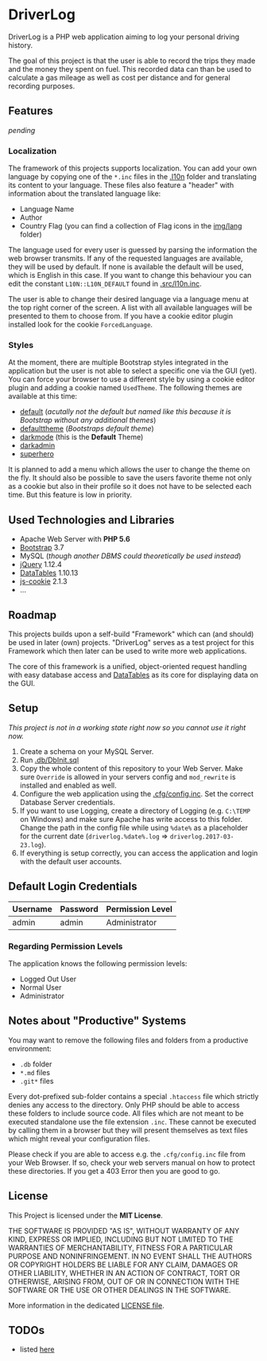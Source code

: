 # DriverLog
DriverLog is a PHP web application aiming to log your personal driving history.

The goal of this project is that the user is able to record the trips they made and the money 
they spent on fuel. This recorded data can than be used to calculate a gas mileage as well as
cost per distance and for general recording purposes.

## Features
_pending_

### Localization
The framework of this projects supports localization. You can add your own language by copying one of
the `*.inc` files in the [.l10n](.l10n) folder and translating its content to your language. These
files also feature a "header" with information about the translated language like:

- Language Name
- Author
- Country Flag (you can find a collection of Flag icons in the [img/lang](img/lang) folder)

The language used for every user is guessed by parsing the information the web browser transmits.
If any of the requested languages are available, they will be used by default. If none is available
the default will be used, which is English in this case. If you want to change this behaviour you
can edit the constant `L10N::L10N_DEFAULT` found in [.src/l10n.inc](.src/l10n.inc).

The user is able to change their desired language via a language menu at the top right corner of
the screen. A list with all available languages will be presented to them to choose from.
If you have a cookie editor plugin installed look for the cookie `ForcedLanguage`.

### Styles
At the moment, there are multiple Bootstrap styles integrated in the application but the user is
not able to select a specific one via the GUI (yet). You can force your browser to use a different
style by using a cookie editor plugin and adding a cookie named `UsedTheme`. The following themes
are available at this time:
- [default](css/bootstrap.min.css) (_acutally not the default but named like this because it is 
Bootstrap without any additional themes_)
- [defaulttheme](css/bootstrap-theme.min.css) (_Bootstraps default theme_)
- [darkmode](css/bootswatch.min.css) (this is the **Default** Theme)
- [darkadmin](css/darkadmin.min.css)
- [superhero](css/superhero.min.css)

It is planned to add a menu which allows the user to change the theme on the fly. It should also
be possible to save the users favorite theme not only as a cookie but also in their profile so
it does not have to be selected each time. But this feature is low in priority.

## Used Technologies and Libraries
- Apache Web Server with **PHP 5.6**
- [Bootstrap](http://getbootstrap.com) 3.7
- MySQL  (_though another DBMS could theoretically be used instead_)
- [jQuery](http://jquery.com) 1.12.4
- [DataTables](https://datatables.net/) 1.10.13
- [js-cookie](https://github.com/js-cookie/js-cookie) 2.1.3
- ...

## Roadmap
This projects builds upon a self-build "Framework" which can (and should) be used in later (own)
projects. "DriverLog" serves as a test project for this Framework which then later can be used to 
write more web applications.

The core of this framework is a unified, object-oriented request handling with easy database access
and [DataTables](https://datatables.net/) as its core for displaying data on the GUI.

## Setup
_This project is not in a working state right now so you cannot use it right now._
1. Create a schema on your MySQL Server.
2. Run [.db/DbInit.sql](.db/DbInit.sql)
3. Copy the whole content of this repository to your Web Server. Make sure `Override` is allowed
in your servers config and `mod_rewrite` is installed and enabled as well.
4. Configure the web application using the [.cfg/config.inc](.cfg/config.inc). Set the correct
Database Server credentials.
5. If you want to use Logging, create a directory of Logging (e.g. `C:\TEMP` on Windows) 
and make sure Apache has write access to this folder. Change the path
in the config file while using `%date%` as a placeholder for the current date 
(`driverlog.%date%.log` => `driverlog.2017-03-23.log`).
6. If everything is setup correctly, you can access the application and login with the default 
user accounts.

## Default Login Credentials
| Username | Password | Permission Level   |
| -------- | -------- | ------------------ |
| admin    | admin    | Administrator      |

### Regarding Permission Levels
The application knows the following permission levels:
- Logged Out User
- Normal User
- Administrator

## Notes about "Productive" Systems
You may want to remove the following files and folders from a productive environment:
- `.db` folder
- `*.md` files
- `.git*` files

Every dot-prefixed sub-folder contains a special `.htaccess` file which strictly denies 
any access to the directory. Only PHP should be able to access these folders to include source code.
All files which are not meant to be executed standalone use the file extension `.inc`. These cannot
be executed by calling them in a browser but they will present themselves as text files which might
reveal your configuration files. 

Please check if you are able to access e.g. the `.cfg/config.inc` file from your Web Browser. 
If so, check your web servers manual on how to protect these directories. If you get a 403 Error then
you are good to go.

## License
This Project is licensed under the **MIT License**.

THE SOFTWARE IS PROVIDED "AS IS", WITHOUT WARRANTY OF ANY KIND, EXPRESS OR
IMPLIED, INCLUDING BUT NOT LIMITED TO THE WARRANTIES OF MERCHANTABILITY,
FITNESS FOR A PARTICULAR PURPOSE AND NONINFRINGEMENT. IN NO EVENT SHALL THE
AUTHORS OR COPYRIGHT HOLDERS BE LIABLE FOR ANY CLAIM, DAMAGES OR OTHER
LIABILITY, WHETHER IN AN ACTION OF CONTRACT, TORT OR OTHERWISE, ARISING FROM,
OUT OF OR IN CONNECTION WITH THE SOFTWARE OR THE USE OR OTHER DEALINGS IN THE
SOFTWARE.

More information in the dedicated [LICENSE file](LICENSE).

## TODOs
- listed [here](TODOs.md)
